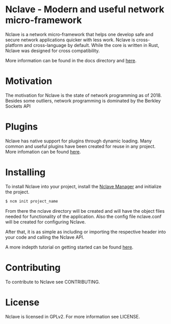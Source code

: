 # Nclave - Modern and useful network micro-framework

Nclave is a network micro-framework that helps one develop safe and secure 
network applications quicker with less work. Nclave is cross-platform and 
cross-language by default. While the core is written in Rust, Nclave was 
designed for cross compatibility.

More information can be found in the docs directory and 
[here](https://nclave.io/docs/en/v0.0.1/).

# Motivation

The motivation for Nclave is the state of network programming as of 2018.
Besides some outliers, network programming is dominated by the Berkley Sockets
API 

# Plugins

Nclave has native support for plugins through dynamic loading. Many common and 
useful plugins have been created for reuse in any project. More infomation can
be found [here](https://nclave.io/docs/en/v0.0.1/plugins/list.html).

# Installing

To install Nclave into your project, install the 
[Nclave Manager](https://github.com/nclave/nclave-manager) and initialize 
the project. 

```bash 
$ ncm init project_name
```

From there the nclave directory will be created and will have the object 
files needed for functionality of the application. Also the config file
nclave.conf will be created for configuring Nclave.

After that, it is as simple as including or importing the respective header into 
your code and calling the Nclave API.

A more indepth tutorial on getting started can be found 
[here](https://nclave.io/docs/en/v0.0.1/getting-started/).

# Contributing

To contribute to Nclave see CONTRIBUTING.

# License

Nclave is licensed in GPLv2. For more information see LICENSE.

